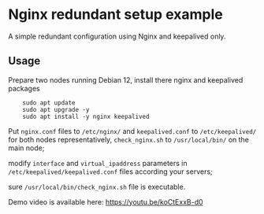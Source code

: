 # Nginx redundant setup example 
A simple redundant configuration using Nginx and keepalived only.

## Usage
Prepare two nodes running Debian 12, install there nginx and keepalived packages
```
    sudo apt update
    sudo apt upgrade -y
    sudo apt install -y nginx keepalived
```

Put `nginx.conf` files to `/etc/nginx/` and `keepalived.conf` to `/etc/keepalived/` for both nodes representatively, `check_nginx.sh` to `/usr/local/bin/` on the main node;

modify `interface` and `virtual_ipaddress` parameters in `/etc/keepalived/keepalived.conf` files according your servers;

sure `/usr/local/bin/check_nginx.sh` file is executable.

Demo video is available here: https://youtu.be/koCtExxB-d0
